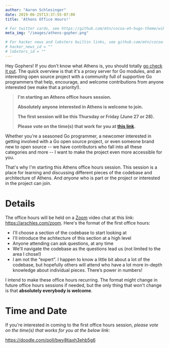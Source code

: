 ```yaml
---
author: "Aaron Schlesinger"
date: 2019-06-25T13:37:55-07:00
title: 'Athens Office Hours!'

# For twitter cards, see https://github.com/mtn/cocoa-eh-hugo-theme/wiki/Twitter-cards
meta_img: "/images/athens-gopher.png"

# For hacker news and lobsters builtin links, see github.com/mtn/cocoa-eh-hugo-theme/wiki/Social-Links
# hacker_news_id = ""
# lobsters_id = ""
---
```


Hey Gophers! If you don't know what Athens is, you should totally [go check it out](https://docs.gomods.io). The quick overview is that it's a proxy server for Go modules, and an interesting open source project with a community full of supportive Go programmers that help, encourage, and welcome contributions from anyone interested (we make that a priority!). 

>**I'm starting an Athens office hours session.**
>
>**Absolutely anyone interested in Athens is welcome to join.**
>
>**The first session will be this Thursday or Friday (June 27 or 28).**
>
>**Please vote on the time(s) that work for you at [this link](https://doodle.com/poll/bwy8tiaxh3ehb5g6).**

Whether you're a seasoned Go programmer, a newcomer interested in getting involved with a Go open source project, or even someone brand new to open source -- we have contributors who fall into all these categories and more -- I want to make the project even more accessible for you.

That's why I'm starting this Athens office hours session. This session is a place for learning and discussing different pieces of the codebase and architecture of Athens. And _anyone_ who is part or the project or interested in the project can join. 

# Details

The office hours will be held on a [Zoom](https://zoom.com) video chat at this link: https://arschles.com/zoom. Here's the format of the first office hours:

- I'll choose a section of the codebase to start looking at
- I'll introduce the achitecture of this section at a high level
- Anyone attending can ask questions, at any time
- We'll navigate the codebase as the questions lead us (not limited to the area I chose!)
- I am not the “expert”. I happen to know a little bit about a lot of the codebase, but hopefully others will attend who have a lot more in-depth knowledge about individual pieces. There’s power in numbers!

I intend to make these office hours recurring. The format might change in future office hours sessions if needed, but the only thing that won't change is that **absolutely everybody is welcome**.

# Time and Date

If you're interested in coming to the first office hours session, _please vote on the time(s) that works for you at the below link_:

https://doodle.com/poll/bwy8tiaxh3ehb5g6
